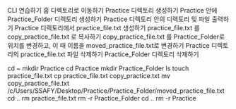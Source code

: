 CLI 연습하기
홈 디렉토리로 이동하기
Practice 디렉토리 생성하기
Practice 안에 Practice_Folder 디렉토리 생성하기
Practice 디렉토리 안의 디렉토리 및 파일 출력하기
Practice 디렉토리에서 practice_file.txt 생성하기
practice_file.txt 를 copy_practice_file.txt 로 복사하기
copy_practice_file.txt 를 Practice_Folder로 위치를 변경하고, 이 때 이름을 moved_practice_file.txt로 변경하기
Practice 디렉토리의 practice_file.txt 파일 삭제하기
Practice_Folder 디렉토리 삭제하기



cd ~
mkdir Practice
cd Practice
mkdir Practice_Folder
ls
touch practice_file.txt
cp practice_file.txt copy_practice.txt
mv copy_practice_file.txt /c/Users/SSAFY/Desktop/Practice/Practice_Folder/moved_practice_file.txt
cd ..
rm practice_file.txt
rm -r Practice_Folder
cd ..
rm -r Practice
